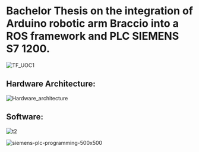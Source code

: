 # Bachelor Thesis on the integration of Arduino robotic arm Braccio into a ROS framework and PLC SIEMENS S7 1200.

![TF_UOC1](https://user-images.githubusercontent.com/34940932/82669333-91b84e80-9c3b-11ea-88b9-5c9851631f6d.jpg)



## Hardware Architecture:


![Hardware_architecture](https://user-images.githubusercontent.com/34940932/83359413-6390e800-a37a-11ea-9a24-6591444c0e16.jpeg)

## Software:

![t2](https://user-images.githubusercontent.com/34940932/82669575-fbd0f380-9c3b-11ea-9305-278a79cdf1bb.jpg)

![siemens-plc-programming-500x500](https://user-images.githubusercontent.com/34940932/82781970-82afe700-9e5b-11ea-91b0-50c0ee8aa689.jpg)
